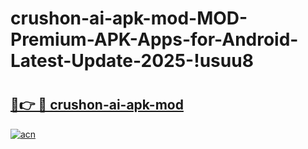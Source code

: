 # crushon-ai-apk-mod-MOD-Premium-APK-Apps-for-Android-Latest-Update-2025-!usuu8

# <h2><a href="https://agpit1.esa.edu.pl?title=crushon-ai-apk-mod&ref=usuu8">🔗👉 🔴 crushon-ai-apk-mod</a></h2>

[![acn](https://github.com/user-attachments/assets/0f9c940e-d8b0-45ae-aac7-cd30a18b3e1c)](https://agpit1.esa.edu.pl?title=crushon-ai-apk-mod&ref=usuu8)

